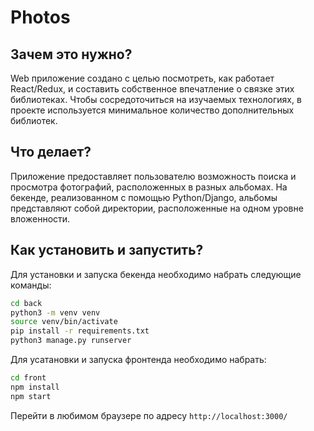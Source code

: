 # Photos

## Зачем это нужно?
Web приложение создано с целью посмотреть, как работает React/Redux,
и составить собственное впечатление о связке этих библиотеках.
Чтобы сосредоточиться на изучаемых технологиях, в проекте используется минимальное количество
дополнительных библиотек.

## Что делает?
Приложение предоставляет пользователю возможность поиска и просмотра фотографий, 
расположенных в разных альбомах.
На бекенде, реализованном с помощью Python/Django, альбомы представляют собой директории, 
расположенные на одном уровне вложенности.

## Как установить и запустить?

Для установки и запуска бекенда необходимо набрать следующие команды:

```sh
cd back
python3 -m venv venv
source venv/bin/activate
pip install -r requirements.txt
python3 manage.py runserver
```

Для усатановки и запуска фронтенда необходимо набрать:

```sh
cd front
npm install
npm start
```

Перейти в любимом браузере по адресу 
`http://localhost:3000/`